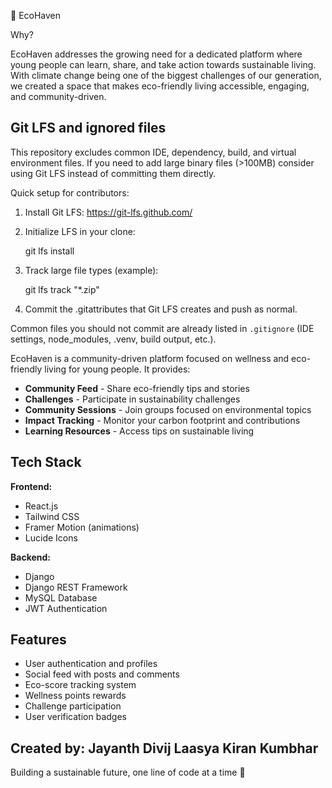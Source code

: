 🌱 EcoHaven

 Why?

EcoHaven addresses the growing need for a dedicated platform where young people can learn, share, and take action towards sustainable living. With climate change being one of the biggest challenges of our generation, we created a space that makes eco-friendly living accessible, engaging, and community-driven.


## Git LFS and ignored files

This repository excludes common IDE, dependency, build, and virtual environment files. If you need to add large binary files (>100MB) consider using Git LFS instead of committing them directly.

Quick setup for contributors:

1. Install Git LFS: https://git-lfs.github.com/
2. Initialize LFS in your clone:

	git lfs install

3. Track large file types (example):

	git lfs track "*.zip"

4. Commit the .gitattributes that Git LFS creates and push as normal.

Common files you should not commit are already listed in `.gitignore` (IDE settings, node_modules, .venv, build output, etc.).

EcoHaven is a community-driven platform focused on wellness and eco-friendly living for young people. It provides:

- **Community Feed** - Share eco-friendly tips and stories
- **Challenges** - Participate in sustainability challenges
- **Community Sessions** - Join groups focused on environmental topics
- **Impact Tracking** - Monitor your carbon footprint and contributions
- **Learning Resources** - Access tips on sustainable living

## Tech Stack

**Frontend:**
- React.js
- Tailwind CSS
- Framer Motion (animations)
- Lucide Icons

**Backend:**
- Django
- Django REST Framework
- MySQL Database
- JWT Authentication

## Features

- User authentication and profiles
- Social feed with posts and comments
- Eco-score tracking system
- Wellness points rewards
- Challenge participation
- User verification badges

Created by:
Jayanth
Divij
Laasya
Kiran Kumbhar
---

Building a sustainable future, one line of code at a time 🌱
